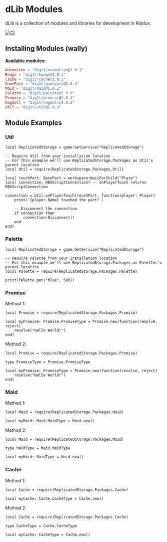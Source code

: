 # dLib Modules

dLib is a collection of modules and libraries for development in Roblox.

[![CI](https://github.com/dig1t/dlib/actions/workflows/ci.yml/badge.svg?branch=main)](https://github.com/dig1t/dlib/actions/workflows/ci.yml)

## Installing Modules (wally)
**Available modules:**
```toml
Animation = "dig1t/animation@1.0.1"
Badge = "dig1t/badge@1.0.1"
Cache = "dig1t/cache@1.0.3"
GamePass = "dig1t/gamepass@1.0.3"
Maid = "dig1t/maid@1.0.2"
Palette = "dig1t/palette@1.0.0"
Promise = "dig1t/promise@1.0.1"
Ragdoll = "dig1t/ragdoll@1.0.2"
Util = "dig1t/util@1.0.3"
```

## Module Examples

### Util
```luau
local ReplicatedStorage = game:GetService("ReplicatedStorage")

-- Require Util from your installation location
-- For this example we'll use ReplicatedStorage.Packages as Util's parent location
local Util = require(ReplicatedStorage.Packages.Util)

local touchPart: BasePart = workspace:WaitForChild("Plate")
local connection: RBXScriptConnection? -- onPlayerTouch returns RBXScriptConnection

connection = Util.onPlayerTouch(touchPart, function(player: Player)
	print(`{player.Name} touched the part!`)

	-- Disconnect the connection
	if connection then
		connection:Disconnect()
	end
end)
```

### Palette
```luau
local ReplicatedStorage = game:GetService("ReplicatedStorage")

-- Require Palette from your installation location
-- For this example we'll use ReplicatedStorage.Packages as Palettes's parent location
local Palette = require(ReplicatedStorage.Packages.Palette)

print(Palette.get("blue", 500))
```

### Promise

Method 1:
```luau
local Promise = require(ReplicatedStorage.Packages.Promise)

local myPromise: Promise.PromiseType = Promise.new(function(resolve, reject)
	resolve("Hello World!")
end)
```

Method 2:
```luau
local Promise = require(ReplicatedStorage.Packages.Promise)

type PromiseType = Promise.PromiseType

local myPromise: PromiseType = Promise.new(function(resolve, reject)
	resolve("Hello World!")
end)
```

### Maid

Method 1:
```luau
local Maid = require(ReplicatedStorage.Packages.Maid)

local myMaid: Maid.MaidType = Maid.new()
```

Method 2:
```luau
local Maid = require(ReplicatedStorage.Packages.Maid)

type MaidType = Maid.MaidType

local myMaid: MaidType = Maid.new()
```

### Cache

Method 1:
```luau
local Cache = require(ReplicatedStorage.Packages.Cache)

local myCache: Cache.CacheType = Cache.new()
```

Method 2:
```luau
local Cache = require(ReplicatedStorage.Packages.Cache)

type CacheType = Cache.CacheType

local myCache: CacheType = Cache.new()
```
